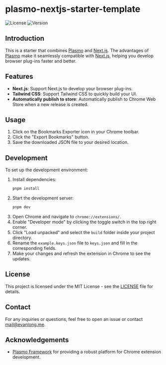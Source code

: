 # plasmo-nextjs-starter-template

![License](https://img.shields.io/github/license/evanlong0803/plasmo-nextjs-starter-template)
![Version](https://img.shields.io/github/v/release/evanlong0803/plasmo-nextjs-starter-template)

## Introduction

This is a starter that combines [Plasmo](https://www.plasmo.com) and [Next.js](https://nextjs.org). The advantages of [Plasmo](https://www.plasmo.com) make it seamlessly compatible with [Next.js](https://nextjs.org), helping you develop browser plug-ins faster and better.

## Features

- **Next.js**: Support Next.js to develop your browser plug-ins.
- **Tailwind CSS**: Support Tailwind CSS to quickly build your UI.
- **Automatically publish to store**: Automatically publish to Chrome Web Store when a new release is created.

## Usage

1. Click on the Bookmarks Exporter icon in your Chrome toolbar.
2. Click the "Export Bookmarks" button.
3. Save the downloaded JSON file to your desired location.

## Development

To set up the development environment:

1. Install dependencies:
   ```sh
   pnpm install
   ```
2. Start the development server:
   ```sh
   pnpm dev
   ```
3. Open Chrome and navigate to `chrome://extensions/`.
4. Enable "Developer mode" by clicking the toggle switch in the top right corner.
5. Click "Load unpacked" and select the `build` folder inside your project directory.
6. Rename the `example.keys.json` file to `keys.json` and fill in the corresponding fields.
7. Make your changes and refresh the extension in Chrome to see the updates.

## License

This project is licensed under the MIT License - see the [LICENSE](LICENSE) file for details.

## Contact

For any inquiries or questions, feel free to open an issue or contact [mail@evanlong.me](mailto:mail@evanlong.me).

## Acknowledgements

- [Plasmo Framework](https://www.plasmo.com) for providing a robust platform for Chrome extension development.
